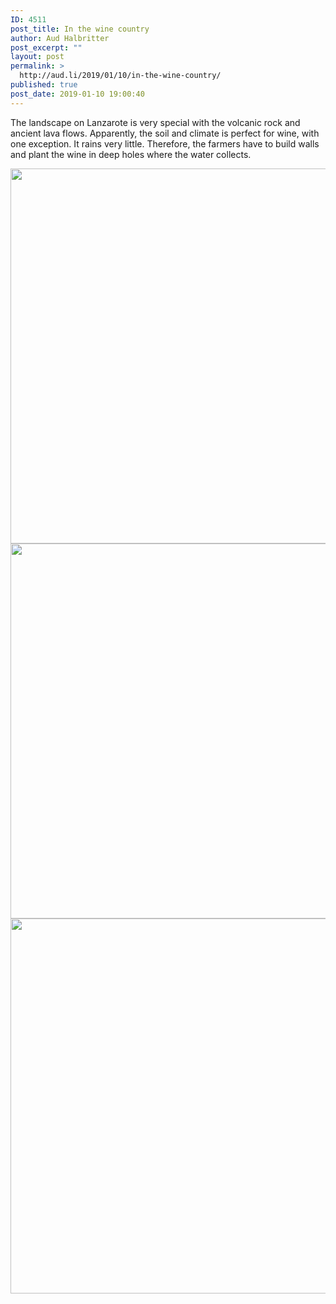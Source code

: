 ```yaml
---
ID: 4511
post_title: In the wine country
author: Aud Halbritter
post_excerpt: ""
layout: post
permalink: >
  http://aud.li/2019/01/10/in-the-wine-country/
published: true
post_date: 2019-01-10 19:00:40
---
```

The landscape on Lanzarote is very special with the volcanic rock and ancient lava flows. Apparently, the soil and climate is perfect for wine, with one exception. It rains very little. Therefore, the farmers have to build walls and plant the wine in deep holes where the water collects.

<a href="http://aud.li/wp-content/uploads/2019/01/MG_1194.jpg"><img class="alignnone size-large wp-image-4512" src="http://aud.li/wp-content/uploads/2019/01/MG_1194-1024x683.jpg" alt="" width="900" height="600" /></a> <a href="http://aud.li/wp-content/uploads/2019/01/MG_1197.jpg"><img class="alignnone size-large wp-image-4513" src="http://aud.li/wp-content/uploads/2019/01/MG_1197-1024x683.jpg" alt="" width="900" height="600" /></a> <a href="http://aud.li/wp-content/uploads/2019/01/MG_1199.jpg"><img class="alignnone size-large wp-image-4514" src="http://aud.li/wp-content/uploads/2019/01/MG_1199-1024x683.jpg" alt="" width="900" height="600" /></a>